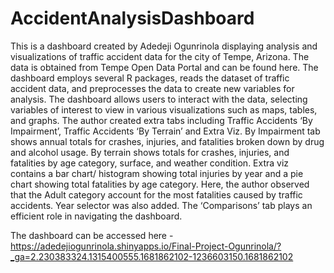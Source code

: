 # AccidentAnalysisDashboard
This is a dashboard created by Adedeji Ogunrinola displaying analysis and visualizations of traffic accident data for the city of Tempe, Arizona. The data is obtained from Tempe Open Data Portal and can be found here. 
The dashboard employs several R packages, reads the dataset of traffic accident data, and preprocesses the data to create new variables for analysis. The dashboard allows users to interact with the data, selecting variables of interest to view in various visualizations such as maps, tables, and graphs. 
The author created extra tabs including Traffic Accidents ‘By Impairment’, Traffic Accidents ‘By Terrain’ and Extra Viz. By Impairment tab shows annual totals for crashes, injuries, and fatalities broken down by drug and alcohol usage. By terrain shows totals for crashes, injuries, and fatalities by age category, surface, and weather condition. 
Extra viz contains a bar chart/ histogram showing total injuries by year and a pie chart showing total fatalities by age category. Here, the author observed that the Adult category account for the most fatalities caused by traffic accidents. Year selector was also added. The ‘Comparisons’ tab plays an efficient role in navigating the dashboard.

The dashboard can be accessed here - https://adedejiogunrinola.shinyapps.io/Final-Project-Ogunrinola/?_ga=2.230383324.1315400555.1681862102-1236603150.1681862102
